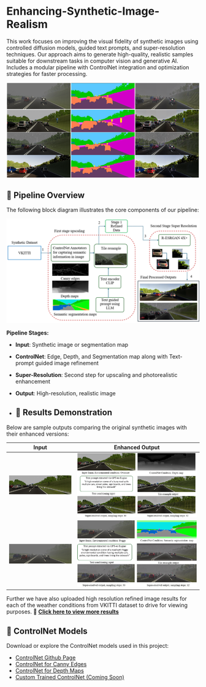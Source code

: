 # Enhancing-Synthetic-Image-Realism
This work focuses on improving the visual fidelity of synthetic images using controlled diffusion models, guided text prompts, and super-resolution techniques. Our approach aims to generate high-quality, realistic samples suitable for downstream tasks in computer vision and generative AI. Includes a modular pipeline with ControlNet integration and optimization strategies for faster processing.

![Pipeline Diagram](Assets/Semantic.png)

## 🔧 Pipeline Overview

The following block diagram illustrates the core components of our pipeline:

![Pipeline Diagram](Assets/Proposed-Methodlogy.png)

**Pipeline Stages:**
- **Input**: Synthetic image or segmentation map  
- **ControlNet**: Edge, Depth, and Segmentation map along with Text-prompt guided image refinement  
- **Super-Resolution**: Second step for upscaling and photorealistic enhancement  
- **Output**: High-resolution, realistic image

- ## 🧪 Results Demonstration

Below are sample outputs comparing the original synthetic images with their enhanced versions:

| Input | Enhanced Output |
|-------|-----------------|
| ![input1](Assets/Linkedin-input.png) | ![output1](Assets/Linkedin.png) |
| ![input2](Assets/Linkedin-1-input.png) | ![output2](Assets/Linkedin-1.png) |

Further we have also uploaded high resolution refined image results for each of the weather conditions from VKITTI dataset to drive for viewing purposes. 
🔗 **[Click here to view more results](https://drive.google.com/drive/folders/1137cEULEMRXd-SP0AJgXaJhO-nSb4cAw?usp=sharing)**




## 🔗 ControlNet Models

Download or explore the ControlNet models used in this project:

- [ControlNet Github Page](https://github.com/lllyasviel/ControlNet)
- [ControlNet for Canny Edges](https://huggingface.co/lllyasviel/ControlNet)
- [ControlNet for Depth Maps](https://huggingface.co/lllyasviel/ControlNet-depth)
- [Custom Trained ControlNet (Coming Soon)](link_to_custom_model)

  

